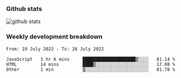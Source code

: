### Github stats

![github stats](http://github-readme-stats.vercel.app/api?username=wenwed&show_icons=true)

### Weekly development breakdown

<!--START_SECTION:waka-->

```text
From: 19 July 2022 - To: 26 July 2022

JavaScript   1 hr 6 mins     ████████████████████▒░░░░   81.14 %
HTML         14 mins         ████▒░░░░░░░░░░░░░░░░░░░░   17.08 %
Other        1 min           ▒░░░░░░░░░░░░░░░░░░░░░░░░   01.78 %
```

<!--END_SECTION:waka-->


<!--
**wenwed/wenwed** is a ✨ _special_ ✨ repository because its `README.md` (this file) appears on your GitHub profile.

Here are some ideas to get you started:

- 🔭 I’m currently working on ...
- 🌱 I’m currently learning ...
- 👯 I’m looking to collaborate on ...
- 🤔 I’m looking for help with ...
- 💬 Ask me about ...
- 📫 How to reach me: ...
- 😄 Pronouns: ...
- ⚡ Fun fact: ...
-->
